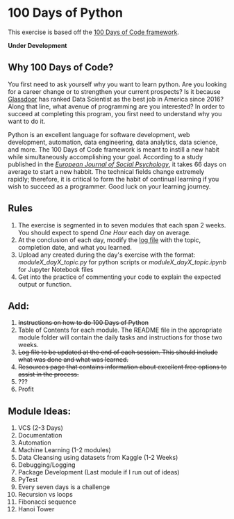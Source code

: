 # 100 Days of Python
This exercise is based off the [100 Days of Code framework](https://www.100daysofcode.com/).

**Under Development**

## Why 100 Days of Code?
You first need to ask yourself why you want to learn python. Are you looking for a career change or to strengthen your current prospects? Is it because [Glassdoor](https://www.glassdoor.com/List/Best-Jobs-in-America-LST_KQ0,20.htm) has ranked Data Scientist as the best job in America since 2016? Along that line, what avenue of programming are you interested? In order to succeed at completing this program, you first need to understand why you want to do it.

Python is an excellent language for software development, web development, automation, data engineering, data analytics, data science, and more. The 100 Days of Code framework is meant to instill a new habit while simultaneously accomplishing your goal. According to a study published in the [_European Journal of Social Psychology_](https://onlinelibrary.wiley.com/doi/abs/10.1002/ejsp.674), it takes 66 days on average to start a new habbit. The technical fields change extremely rapidly; therefore, it is critical to form the habit of continual learning if you wish to succeed as a programmer. Good luck on your learning journey.

## Rules
1. The exercise is segmented in to seven modules that each span 2 weeks. You should expect to spend _One Hour_ each day on average.
2. At the conclusion of each day, modify the [log file](../master/log.md) with the topic, completion date, and what you learned.
3. Upload any created during the day's exercise with the format: _moduleX\_dayX\_topic.py_ for python scripts or _moduleX\_dayX\_topic.ipynb_ for Jupyter Notebook files
4. Get into the practice of commenting your code to explain the expected output or function.

## Add:
1. ~~Instructions on how to do 100 Days of Python~~
2. Table of Contents for each module. The README file in the appropriate module folder will contain the daily tasks and instructions for those two weeks.
3. ~~Log file to be updated at the end of each session. This should include what was done and what was learned.~~
4. ~~Resources page that contains information about excellent free options to assist in the process.~~
5. ???
6. Profit

## Module Ideas:
1. VCS (2-3 Days)
2. Documentation
3. Automation
4. Machine Learning (1-2 modules)
5. Data Cleansing using datasets from Kaggle (1-2 Weeks)
6. Debugging/Logging
7. Package Development (Last module if I run out of ideas)
8. PyTest
9. Every seven days is a challenge
10. Recursion vs loops
11. Fibonacci sequence
12. Hanoi Tower

